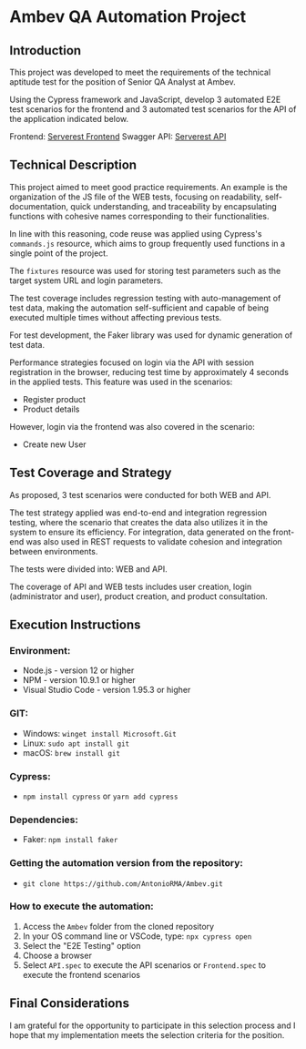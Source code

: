 # Ambev QA Automation Project

## Introduction
This project was developed to meet the requirements of the technical aptitude test for the position of Senior QA Analyst at Ambev.

Using the Cypress framework and JavaScript, develop 3 automated E2E test scenarios for the frontend and 3 automated test scenarios for the API of the application indicated below.

Frontend: [Serverest Frontend](https://front.serverest.dev/)
Swagger API: [Serverest API](https://serverest.dev/)

## Technical Description
This project aimed to meet good practice requirements. An example is the organization of the JS file of the WEB tests, focusing on readability, self-documentation, quick understanding, and traceability by encapsulating functions with cohesive names corresponding to their functionalities.

In line with this reasoning, code reuse was applied using Cypress's `commands.js` resource, which aims to group frequently used functions in a single point of the project.

The `fixtures` resource was used for storing test parameters such as the target system URL and login parameters.

The test coverage includes regression testing with auto-management of test data, making the automation self-sufficient and capable of being executed multiple times without affecting previous tests.

For test development, the Faker library was used for dynamic generation of test data.

Performance strategies focused on login via the API with session registration in the browser, reducing test time by approximately 4 seconds in the applied tests. This feature was used in the scenarios:
- Register product
- Product details

However, login via the frontend was also covered in the scenario:
- Create new User

## Test Coverage and Strategy
As proposed, 3 test scenarios were conducted for both WEB and API.

The test strategy applied was end-to-end and integration regression testing, where the scenario that creates the data also utilizes it in the system to ensure its efficiency. For integration, data generated on the front-end was also used in REST requests to validate cohesion and integration between environments.

The tests were divided into: WEB and API.

The coverage of API and WEB tests includes user creation, login (administrator and user), product creation, and product consultation.

## Execution Instructions
### Environment:
- Node.js - version 12 or higher
- NPM - version 10.9.1 or higher
- Visual Studio Code - version 1.95.3 or higher

### GIT:
- Windows: `winget install Microsoft.Git`
- Linux: `sudo apt install git`
- macOS: `brew install git`

### Cypress: 
- `npm install cypress` or `yarn add cypress`

### Dependencies:
- Faker: `npm install faker`

### Getting the automation version from the repository:
- `git clone https://github.com/AntonioRMA/Ambev.git`

### How to execute the automation:
1. Access the `Ambev` folder from the cloned repository
2. In your OS command line or VSCode, type: `npx cypress open`
3. Select the "E2E Testing" option
4. Choose a browser
5. Select `API.spec` to execute the API scenarios or `Frontend.spec` to execute the frontend scenarios

## Final Considerations
I am grateful for the opportunity to participate in this selection process and I hope that my implementation meets the selection criteria for the position.
